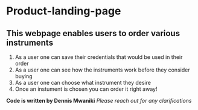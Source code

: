 # Product-landing-page
## This webpage enables users to order various instruments  

1. As a user one can save their credentials that would be used in their order  
1. As a user one can see how the instruments work before they consider buying  
1. As a user one can choose what instrument they desire  
1. Once an instument is chosen you can order it right away!  

**Code is written by Dennis Mwaniki**
*Please reach out for any clarifications*
